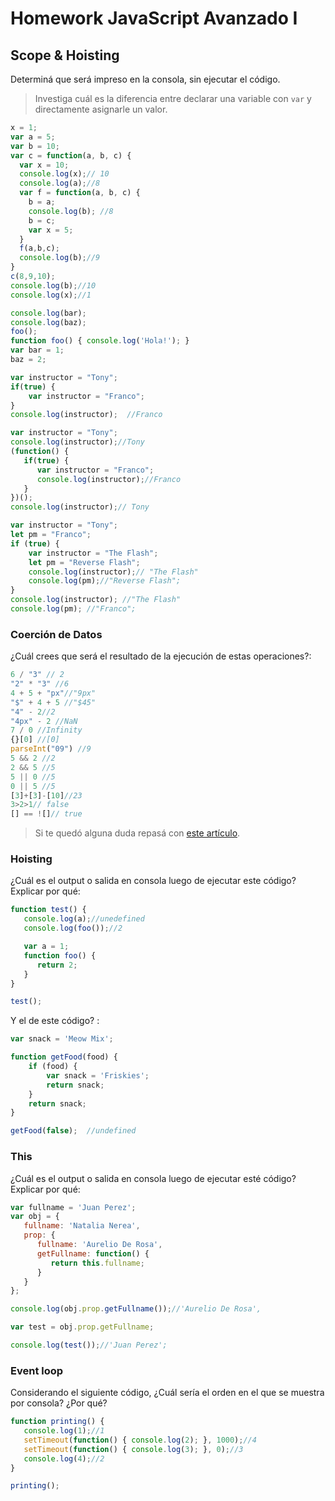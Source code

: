 
# Homework JavaScript Avanzado I

## Scope & Hoisting

Determiná que será impreso en la consola, sin ejecutar el código.

> Investiga cuál es la diferencia entre declarar una variable con `var` y directamente asignarle un valor.

```javascript
x = 1;
var a = 5;
var b = 10;
var c = function(a, b, c) {
  var x = 10;
  console.log(x);// 10
  console.log(a);//8
  var f = function(a, b, c) {
    b = a;
    console.log(b); //8 
    b = c;
    var x = 5;
  }
  f(a,b,c);
  console.log(b);//9 
}
c(8,9,10);
console.log(b);//10
console.log(x);//1
```

```javascript
console.log(bar);
console.log(baz);
foo();
function foo() { console.log('Hola!'); }
var bar = 1;
baz = 2;
```

```javascript
var instructor = "Tony";
if(true) {
    var instructor = "Franco";
}
console.log(instructor);  //Franco
```

```javascript
var instructor = "Tony";
console.log(instructor);//Tony
(function() {
   if(true) {
      var instructor = "Franco";
      console.log(instructor);//Franco
   }
})();
console.log(instructor);// Tony

```

```javascript
var instructor = "Tony";
let pm = "Franco";
if (true) {
    var instructor = "The Flash";
    let pm = "Reverse Flash";
    console.log(instructor);// "The Flash"
    console.log(pm);//"Reverse Flash";
}
console.log(instructor); //"The Flash"
console.log(pm); //"Franco";
```
### Coerción de Datos

¿Cuál crees que será el resultado de la ejecución de estas operaciones?:

```javascript
6 / "3" // 2
"2" * "3" //6
4 + 5 + "px"//"9px"
"$" + 4 + 5 //"$45"
"4" - 2//2
"4px" - 2 //NaN
7 / 0 //Infinity
{}[0] //[0]
parseInt("09") //9
5 && 2 //2
2 && 5 //5
5 || 0 //5
0 || 5 //5
[3]+[3]-[10]//23
3>2>1// false
[] == ![]// true
```

> Si te quedó alguna duda repasá con [este artículo](http://javascript.info/tutorial/object-conversion).


### Hoisting

¿Cuál es el output o salida en consola luego de ejecutar este código? Explicar por qué:

```javascript
function test() {
   console.log(a);//unedefined
   console.log(foo());//2

   var a = 1;
   function foo() {
      return 2;
   }
}

test();
```

Y el de este código? :

```javascript
var snack = 'Meow Mix';

function getFood(food) {
    if (food) {
        var snack = 'Friskies';
        return snack;
    }
    return snack;
}

getFood(false);  //undefined
```


### This

¿Cuál es el output o salida en consola luego de ejecutar esté código? Explicar por qué:

```javascript
var fullname = 'Juan Perez';
var obj = {
   fullname: 'Natalia Nerea',
   prop: {
      fullname: 'Aurelio De Rosa',
      getFullname: function() {
         return this.fullname;
      }
   }
};

console.log(obj.prop.getFullname());//'Aurelio De Rosa',

var test = obj.prop.getFullname; 

console.log(test());//'Juan Perez';
```

### Event loop

Considerando el siguiente código, ¿Cuál sería el orden en el que se muestra por consola? ¿Por qué?

```javascript
function printing() {
   console.log(1);//1
   setTimeout(function() { console.log(2); }, 1000);//4
   setTimeout(function() { console.log(3); }, 0);//3
   console.log(4);//2
}

printing();
```
